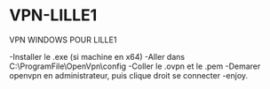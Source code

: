 # VPN-LILLE1
VPN WINDOWS POUR LILLE1

-Installer le .exe (si machine en x64)
-Aller dans C:\ProgramFile\OpenVpn\config
-Coller le .ovpn et le .pem
-Demarer openvpn en administrateur, puis clique droit se connecter
-enjoy.
